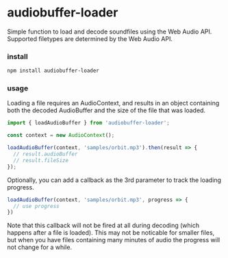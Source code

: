 # audiobuffer-loader

Simple function to load and decode soundfiles using the Web Audio API. Supported filetypes are determined by the Web Audio API.

### install

```sh
npm install audiobuffer-loader
```

### usage
Loading a file requires an AudioContext, and results in an object containing both the decoded AudioBuffer and the size of the file that was loaded.
```typescript
import { loadAudioBuffer } from 'audiobuffer-loader';

const context = new AudioContext();

loadAudioBuffer(context, 'samples/orbit.mp3').then(result => {
  // result.audioBuffer
  // result.fileSize
});

```

Optionally, you can add a callback as the 3rd parameter to track the loading progress. 
```typescript
loadAudioBuffer(context, 'samples/orbit.mp3', progress => {
  // use progress
})
```

Note that this callback will not be fired at all during decoding (which happens after a file is loaded). This may not be noticable for smaller files, but when you have files containing many minutes of audio the progress will not change for a while. 

